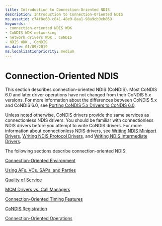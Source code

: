 ```yaml
---
title: Introduction to Connection-Oriented NDIS
description: Introduction to Connection-Oriented NDIS
ms.assetid: c74f8e60-c041-48e9-8aa1-98a9cb9eb869
keywords:
- connection-oriented NDIS WDK
- CoNDIS WDK networking
- network drivers WDK , CoNDIS
- NDIS WDK , CoNDIS
ms.date: 01/09/2019
ms.localizationpriority: medium
---
```


# Connection-Oriented NDIS

This section describes connection-oriented NDIS (CoNDIS). Most CoNDIS 6.0 and later driver operations have not changed from their CoNDIS 5.*x* versions. For more information about the differences between CoNDIS 5.x and CoNDIS 6.0, see [Porting CoNDIS 5.x Drivers to CoNDIS 6.0](/previous-versions/windows/hardware/network/porting-a-condis-5-x-driver-to-condis-6-0).

Unless noted otherwise, CoNDIS drivers provide the same services as connectionless NDIS drivers. You should be familiar with connectionless NDIS drivers before you attempt to write CoNDIS drivers. For more information about connectionless NDIS drivers, see [Writing NDIS Miniport Drivers](./initializing-a-miniport-driver.md), [Writing NDIS Protocol Drivers](initializing-a-protocol-driver.md), and [Writing NDIS Intermediate Drivers](writing-ndis-intermediate-drivers.md).

The following sections describe connection-oriented NDIS:

[Connection-Oriented Environment](connection-oriented-environment.md)

[Using AFs, VCs, SAPs, and Parties](using-afs--vcs--saps--and-parties.md)

[Quality of Service](quality-of-service.md)

[MCM Drivers vs. Call Managers](mcm-drivers-vs--call-managers.md)

[Connection-Oriented Timing Features](connection-oriented-timing-features.md)

[CoNDIS Registration](condis-miniport-driver-registration.md)

[Connection-Oriented Operations](connection-oriented-operations-performed-by-clients.md)

 

